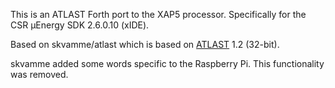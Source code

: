 This is an ATLAST Forth port to the XAP5 processor. Specifically for the CSR µEnergy SDK 2.6.0.10 (xIDE).

Based on skvamme/atlast which is based on [ATLAST](https://www.fourmilab.ch/atlast/) 1.2 (32-bit).

skvamme added some words specific to the Raspberry Pi. This functionality was removed.
